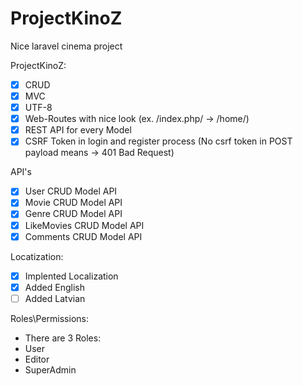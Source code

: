 # ProjectKinoZ
Nice laravel cinema project

ProjectKinoZ:
 - [x] CRUD
 - [x] MVC
 - [x] UTF-8
 - [x] Web-Routes with nice look (ex. /index.php/ -> /home/) 
 - [x] REST API for every Model
 - [x] CSRF Token in login and register process (No csrf token in POST payload means -> 401 Bad Request)

API's
 - [x] User CRUD Model API
 - [x] Movie CRUD Model API
 - [x] Genre CRUD Model API
 - [x] LikeMovies CRUD Model API
 - [x] Comments CRUD Model API

Locatization:
 - [x] Implented Localization
 - [x] Added English 
 - [ ] Added Latvian

Roles\Permissions:
 - There are 3 Roles:
  - User
  - Editor
  - SuperAdmin
